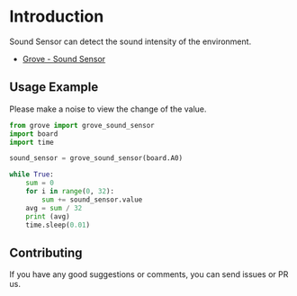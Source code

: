 # Introduction
Sound Sensor can detect the sound intensity of the environment.

- [Grove - Sound Sensor](https://www.seeedstudio.com/Grove-Sound-Sensor.html)

## Usage Example
Please make a noise to view the change of the value.

```python
from grove import grove_sound_sensor
import board
import time

sound_sensor = grove_sound_sensor(board.A0)

while True:
    sum = 0
    for i in range(0, 32):
        sum += sound_sensor.value
    avg = sum / 32
    print (avg)
    time.sleep(0.01)
```

## Contributing

If you have any good suggestions or comments, you can send issues or PR us.
